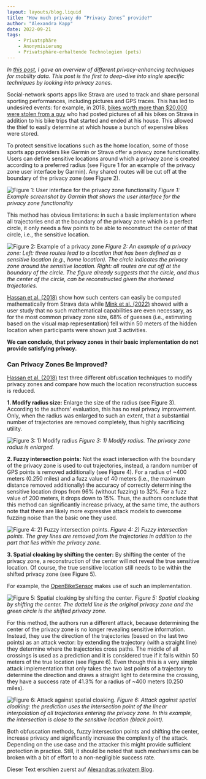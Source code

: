 ```yaml
---
layout: layouts/blog.liquid
title: "How much privacy do “Privacy Zones” provide?"
author: "Alexandra Kapp"
date: 2022-09-21
tags: 
    - Privatsphäre
    - Anonymisierung
    - Privatsphäre-erhaltende Technologien (pets)
---
```


_In [this post](https://www.freemove.space/blog/privacy-preserving-techniques/), I gave an overview of different privacy-enhancing techniques for mobility data. This post is the first to deep-dive into single specific techniques by looking into privacy zones._

Social-network sports apps like Strava are used to track and share personal sporting performances, including pictures and GPS traces. This has led to undesired events: for example, in 2018, [bikes worth more than $20,000 were stolen from a guy](https://cyclingmagazine.ca/sections/news/thieves-allegedly-use-strava-to-help-steal-cyclists-21000-bike-collection/) who had posted pictures of all his bikes on Strava in addition to his bike trips that started and ended at his house. This allowed the thief to easily determine at which house a bunch of expensive bikes were stored.

To protect sensitive locations such as the home location, some of those sports app providers like Garmin or Strava offer a privacy zone functionality. Users can define sensitive locations around which a privacy zone is created according to a preferred radius (see Figure 1 for an example of the privacy zone user interface by Garmin). Any shared routes will be cut off at the boundary of the privacy zone (see Figure 2).

![Figure 1: User interface for the privacy zone functionality](/assets/images/blog/figure1_privacy_zone.webp)
_Figure 1: Example screenshot by Garmin that shows the user interface for the privacy zone functionality_

This method has obvious limitations: in such a basic implementation where all trajectories end at the boundary of the privacy zone which is a perfect circle, it only needs a few points to be able to reconstruct the center of that circle, i.e., the sensitive location.

![Figure 2: Example of a privacy zone](/assets/images/blog/figure2_privacy_zone.webp)
_Figure 2: An example of a privacy zone: Left: three routes lead to a location that has been defined as a sensitive location (e.g., home location). The circle indicates the privacy zone around the sensitive location. Right: all routes are cut off at the boundary of the circle. The figure already suggests that the circle, and thus the center of the circle, can be reconstructed given the shortened trajectories._

[Hassan et al. (2018)](https://www.usenix.org/system/files/conference/usenixsecurity18/sec18-hassan_0.pdf) show how such centers can easily be computed mathematically from Strava data while [Mink et al. (2022)](https://jaronm.ink/assets/pdf/papers/users-can-deduce_chi22.pdf) showed with a user study that no such mathematical capabilities are even necessary, as for the most common privacy zone size, 68% of guesses (i.e., estimating based on the visual map representation) fell within 50 meters of the hidden location when participants were shown just 3 activities.

**We can conclude, that privacy zones in their basic implementation do not provide satisfying privacy.**

### Can Privacy Zones Be Improved?

[Hassan et al. (2018)](https://www.usenix.org/system/files/conference/usenixsecurity18/sec18-hassan_0.pdf) test three different obfuscation techniques to modify privacy zones and compare how much the location reconstruction success is reduced.

**1. Modify radius size:** Enlarge the size of the radius (see Figure 3). According to the authors’ evaluation, this has no real privacy improvement. Only, when the radius was enlarged to such an extent, that a substantial number of trajectories are removed completely, thus highly sacrificing utility.


![Figure 3: 1) Modify radius](/assets/images/blog/Figure3_modify_radius.png)
_Figure 3: 1) Modify radius. The privacy zone radius is enlarged._

**2. Fuzzy intersection points:** Not the exact intersection with the boundary of the privacy zone is used to cut trajectories, instead, a random number of GPS points is removed additionally (see Figure 4). For a radius of ~400 meters (0.250 miles) and a fuzz value of 40 meters (i.e., the maximum distance removed additionally) the accuracy of correctly determining the sensitive location drops from 96% (without fuzzing) to 32%. For a fuzz value of 200 meters, it drops down to 15%. Thus, the authors conclude that this method can significantly increase privacy, at the same time, the authors note that there are likely more expressive attack models to overcome fuzzing noise than the basic one they used.

![Figure 4: 2) Fuzzy intersection points.](/assets/images/blog/Figure4_fuzzy_intersection_points.png)
_Figure 4: 2) Fuzzy intersection points. The grey lines are removed from the trajectories in addition to the part that lies within the privacy zone._

**3. Spatial cloaking by shifting the center:** By shifting the center of the privacy zone, a reconstruction of the center will not reveal the true sensitive location. Of course, the true sensitive location still needs to be within the shifted privacy zone (see Figure 5).

For example, the [OpenBikeSensor](https://www.openbikesensor.org/en/docs/user-guide/privacy-zones/) makes use of such an implementation.


![Figure 5: Spatial cloaking by shifting the center.](/assets/images/blog/Figure5_spatial_cloaking.png)
_Figure 5: Spatial cloaking by shifting the center. The dotteld line is the original privacy zone and the green circle is the shifted privacy zone._

For this method, the authors run a different attack, because determining the center of the privacy zone is no longer revealing sensitive information. Instead, they use the direction of the trajectories (based on the last two points) as an attack vector: by extending the trajectory (with a straight line) they determine where the trajectories cross paths. The middle of all crossings is used as a prediction and it is considered true if it falls within 50 meters of the true location (see Figure 6).
Even though this is a very simple attack implementation that only takes the two last points of a trajectory to determine the direction and draws a straight light to determine the crossing, they have a success rate of 41.3% for a radius of ~400 meters (0.250 miles).

![Figure 6: Attack against spatial cloaking.](/assets/images/blog/Figure6_attack_against_spatial_cloaking.png)
_Figure 6: Attack against spatial cloaking: the prediction uses the intersection point of the linear interpolation of all trajectories entering the privacy zone. In this example, the intersection is close to the sensitive location (black point)._

Both obfuscation methods, fuzzy intersection points and shifting the center, increase privacy and significantly increase the complexity of the attack. Depending on the use case and the attacker this might provide sufficient protection in practice. Still, it should be noted that such mechanisms can be broken with a bit of effort to a non-negligible success rate.

Dieser Text erschien zuerst auf [Alexandras privatem Blog](https://alexandrakapp.blog/).